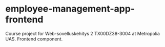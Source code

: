 # employee-management-app-frontend

Course project for Web-sovelluskehitys 2 TX00DZ38-3004 at Metropolia UAS. Frontend component.
